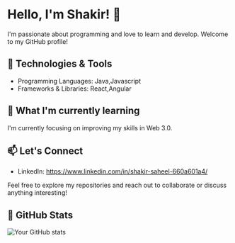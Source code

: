 # Hello, I'm Shakir! 👋

I'm passionate about programming and love to learn and develop. Welcome to my GitHub profile!

## 🔧 Technologies & Tools

- Programming Languages: Java,Javascript
- Frameworks & Libraries: React,Angular
<!--- Tools & Software: [Highlight tools/software you frequently use]-->

## 🌱 What I'm currently learning

I'm currently focusing on improving my skills in Web 3.0.

## 📫 Let's Connect

- LinkedIn: https://www.linkedin.com/in/shakir-saheel-660a601a4/
<!-- Twitter: [Your Twitter Profile URL]
- Portfolio: [Your Portfolio/Website URL]-->

Feel free to explore my repositories and reach out to collaborate or discuss anything interesting!

## 🚀 GitHub Stats

![Your GitHub stats](https://github-readme-stats.vercel.app/api?username=deepthoughts1998&show_icons=true&theme=dark)

<!--![Top Langs](https://github-readme-stats.vercel.app/api/top-langs/?username=deepthoughts1998&layout=compact&theme=dark)-->


<!--
**deepthoughts1998/deepthoughts1998** is a ✨ _special_ ✨ repository because its `README.md` (this file) appears on your GitHub profile.

Here are some ideas to get you started:

- 🔭 I’m currently working on ...
- 🌱 I’m currently learning ...
- 👯 I’m looking to collaborate on ...
- 🤔 I’m looking for help with ...
- 💬 Ask me about ...
- 📫 How to reach me: ...
- 😄 Pronouns: ...
- ⚡ Fun fact: ...
-->

